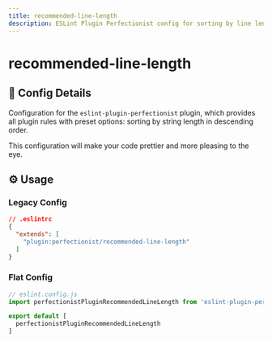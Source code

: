 ```yaml
---
title: recommended-line-length
description: ESLint Plugin Perfectionist config for sorting by line length
---
```


# recommended-line-length

## 📖 Config Details

Configuration for the `eslint-plugin-perfectionist` plugin, which provides all plugin rules with preset options: sorting by string length in descending order.

This configuration will make your code prettier and more pleasing to the eye.

## ⚙️ Usage

### Legacy Config

<!-- prettier-ignore -->
```json
// .eslintrc
{
  "extends": [
    "plugin:perfectionist/recommended-line-length"
  ]
}
```

### Flat Config

<!-- prettier-ignore -->
```js
// eslint.config.js
import perfectionistPluginRecommendedLineLength from 'eslint-plugin-perfectionist/configs/recommended-line-length'

export default [
  perfectionistPluginRecommendedLineLength
]
```
